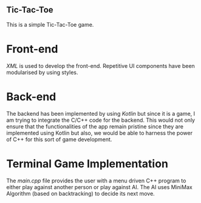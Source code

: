## Tic-Tac-Toe
This is a simple Tic-Tac-Toe game.

# Front-end
*XML* is used to develop the front-end. Repetitive UI components have been modularised by using styles.

# Back-end
The backend has been implemented by using *Kotlin* but since it is a game, I am trying to integrate the C/C++ code for the backend.
This would not only ensure that the functionalities of the app remain pristine since they are implemented using Kotlin but also,
we would be able to harness the power of C++ for this sort of game development.

# Terminal Game Implementation
The _main.cpp_ file provides the user with a menu driven C++ program to either play against another person or play against AI. 
The AI uses MiniMax Algorithm (based on backtracking) to decide its next move. 
